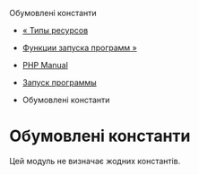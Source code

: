 Обумовлені константи

-   [« Типы ресурсов](exec.resources.html)
    
-   [Функции запуска программ »](ref.exec.html)
    
-   [PHP Manual](index.html)
    
-   [Запуск программы](book.exec.html)
    
-   Обумовлені константи
    

# Обумовлені константи

Цей модуль не визначає жодних константів.